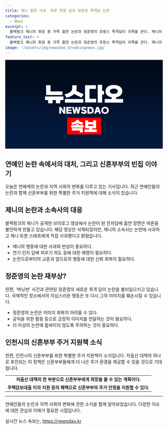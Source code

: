 ```yaml
---
title: 제니 흡연 사과  하루 천원 임대 정준영 목격담 논란
categories:
  - News
excerpt: >
  블랙핑크 제니의 화장 중 가족 흡연 논란과 정준영의 프랑스 목격담이 이목을 끈다. 제니의 활동 영상에서 실내에서 담배를 피워 여론을 일으키며 논란이 되었고, 정준영은 프랑스의 클럽에서 여성에 대한 의심스러운 행동이 목격되어 지적을 받고 있다. 댓글에서는 제니의 불성숙한 행동과 정준영의 재발성에 대한 비판이 집중되었으며, 이에 사과와 반성이 요구되고 있다. 또한, 인천시의 저출생 대책으로 하루 천 원에 임대되는 주택 사업에 관심이 쏠리고 있다.
feature_text: >
  블랙핑크 제니의 화장 중 가족 흡연 논란과 정준영의 프랑스 목격담이 이목을 끈다. 제니의 활동 영상에서 실내에서 담배를 피워 여론을 일으키며 논란이 되었고, 정준영은 프랑스의 클럽에서 여성에 대한 의심스러운 행동이 목격되어 지적을 받고 있다. 댓글에서는 제니의 불성숙한 행동과 정준영의 재발성에 대한 비판이 집중되었으며, 이에 사과와 반성이 요구되고 있다. 또한, 인천시의 저출생 대책으로 하루 천 원에 임대되는 주택 사업에 관심이 쏠리고 있다.
image: '/assets/img/newsdao_breakingnews.jpg'
---
```


<p><img src="/assets/img/newsdao_breakingnews.jpg" alt="bookingtag 속보" /></p>

<h2>연예인 논란 속에서의 대처, 그리고 신혼부부의 빈집 이야기</h2>

<p data-ke-size="size16">오늘은 연예계의 논란과 지역 사회의 변화를 다루고 있는 기사입니다. 최근 연예인들의 논란과 함께 신혼부부를 위한 특별한 주거 지원책에 대해 소식이 있습니다.</p>

<h2 data-ke-size="size26">제니의 논란과 소속사의 대응</h2>

<p data-ke-size="size16">블랙핑크의 제니가 공개한 브이로그 영상에서 논란이 된 전자담배 흡연 장면은 여론을 불안하게 만들고 있습니다. 해당 영상은 삭제되었지만, 제니의 소속사는 논란에 사과하고 제니 또한 스태프에게 직접 사과했다고 밝혔습니다.</p>

<ul>
  <li>제니의 행동에 대한 사과와 반성이 중요하다.</li>
  <li>연기 인지 담배 피우기 의도 등에 대한 해명이 필요하다.</li>
  <li>논란으로부터의 교훈과 앞으로의 행동에 대한 신뢰 회복이 필요하다.</li>
</ul>

<h2 data-ke-size="size26">정준영의 논란 재부상?</h2>

<p data-ke-size="size16">한편, '버닝썬' 사건과 관련된 정준영의 새로운 목격 담이 논란을 불러일으키고 있습니다. 국제적인 장소에서의 의심스러운 행동은 또 다시 그의 이미지를 훼손시킬 수 있습니다.</p>

<ul>
  <li>정준영의 논란은 이미지 회복이 어려울 수 있다.</li>
  <li>공익을 위한 활동 등으로 긍정적 이미지를 전달하는 것이 필요하다.</li>
  <li>더 이상의 논란에 휩싸이지 않도록 주의하는 것이 중요하다.</li>
</ul>

<h2 data-ke-size="size26">인천시의 신혼부부 주거 지원책 소식</h2>

<p data-ke-size="size16">한편, 인천시의 신혼부부를 위한 특별한 주거 지원책이 소식입니다. 저출산 대책의 하나로 추진되는 이 정책은 신혼부부들에게 더 나은 주거 환경을 제공할 수 있을 것으로 기대됩니다.</p>

<table>
  <tr>
    <td style="text-align: center; height: 17px;"><b>저출산 대책의 한 부분으로 신혼부부에게 희망을 줄 수 있는 계획이다.</b></td>
  </tr>
  <tr>
    <td style="text-align: center; height: 17px;"><b>주택담보대출 이자 지원 등의 혜택으로 신혼부부의 주거 안정을 지원할 수 있다.</b></td>
  </tr>
</table>

<hr>

<p data-ke-size="size16">연예인들의 논란과 지역 사회의 변화에 관한 소식을 함께 알아보았습니다. 다양한 이슈에 대한 관심과 이해가 필요한 시점입니다.</p>
실시간 뉴스 속보는, <a href="https://newsdao.kr" rel="dofollow">https://newsdao.kr</a>


